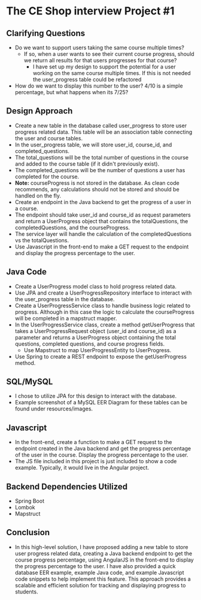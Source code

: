 # The CE Shop interview Project #1

## Clarifying Questions
- Do we want to support users taking the same course multiple times?
  - If so, when a user wants to see their current course progress, should we return all results for that users progresses for that course?
    - I have set up my design to support the potential for a user working on the same course multiple times.  If this is not needed the user_progress table could be refactored   
- How do we want to display this number to the user?  4/10 is a simple percentage, but what happens when its 7/25?

## Design Approach
- Create a new table in the database called user_progress to store user progress related data.  This table will be an association table connecting the user and course tables.
- In the user_progress table, we will store user_id, course_id, and completed_questions.
- The total_questions will be the total number of questions in the course and added to the course table (if it didn't previously exist).
- The completed_questions will be the number of questions a user has completed for the course.
- **Note:** courseProgress is not stored in the database.  As clean code recommends, any calculations should not be stored and should be handled on the fly.
- Create an endpoint in the Java backend to get the progress of a user in a course.
- The endpoint should take user_id and course_id as request parameters and return a UserProgress object that contains the totalQuestions, the completedQuestions, and the courseProgress.
- The service layer will handle the calculation of the completedQuestions vs the totalQuestions.
- Use Javascript in the front-end to make a GET request to the endpoint and display the progress percentage to the user.

## Java Code
- Create a UserProgress model class to hold progress related data.
- Use JPA and create a UserProgressRepository interface to interact with the user_progress table in the database.
- Create a UserProgressService class to handle business logic related to progress.  Although in this case the logic to calculate the courseProgress will be completed in a mapstruct mapper.
- In the UserProgressService class, create a method getUserProgress that takes a UserProgressRequest object (user_id and course_id) as a parameter and returns a UserProgress object containing the total questions, completed questions, and course progress fields.
  - Use Mapstruct to map UserProgressEntity to UserProgress.
- Use Spring to create a REST endpoint to expose the getUserProgress method.

## SQL/MySQL
- I chose to utilize JPA for this design to interact with the database.
- Example screenshot of a MySQL EER Diagram for these tables can be found under resources/images.

## Javascript
- In the front-end, create a function to make a GET request to the endpoint created in the Java backend and get the progress percentage of the user in the course.
Display the progress percentage to the user.
- The JS file included in this project is just included to show a code example.  Typically, it would live in the Angular project.

## Backend Dependencies Utilized
- Spring Boot
- Lombok
- Mapstruct

## Conclusion
- In this high-level solution, I have proposed adding a new table to store user progress related data, creating a Java backend endpoint to get the course progress percentage, using AngularJS in the front-end to display the progress percentage to the user. I have also provided a quick database EER example, example Java code, and example Javascript code snippets to help implement this feature. This approach provides a scalable and efficient solution for tracking and displaying progress to students.

